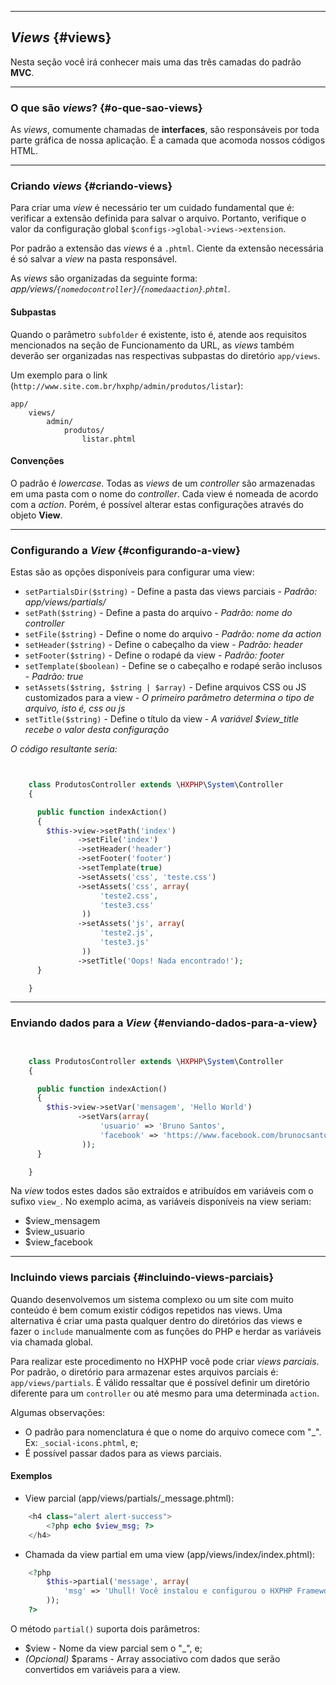 ----
## *Views* {#views}

Nesta seção você irá conhecer mais uma das três camadas do padrão **MVC**.

----
### O que são *views*? {#o-que-sao-views}

As *views*, comumente chamadas de **interfaces**, são responsáveis por toda parte gráfica de nossa aplicação. É a camada que acomoda nossos códigos HTML.

----
### Criando *views* {#criando-views}

Para criar uma *view* é necessário ter um cuidado fundamental que é: verificar a extensão definida para salvar o arquivo. Portanto, verifique o valor da configuração global `$configs->global->views->extension`.

Por padrão a extensão das *views* é a `.phtml`. Ciente da extensão necessária é só salvar a *view* na pasta responsável.

As *views* são organizadas da seguinte forma: <br>
*app/views/`{nomedocontroller}`/`{nomedaaction}`.`phtml`*.

#### Subpastas

Quando o parâmetro `subfolder` é existente, isto é, atende aos requisitos mencionados na seção de Funcionamento da URL, as *views* também deverão ser organizadas nas respectivas subpastas do diretório `app/views`. 

Um exemplo para o link (`http://www.site.com.br/hxphp/admin/produtos/listar`):

```
app/
	views/
		admin/
			produtos/
				listar.phtml
```

#### Convenções

O padrão é *lowercase*. Todas as *views* de um *controller* são armazenadas em uma pasta com o nome do *controller*. Cada view é nomeada de acordo com a *action*. Porém, é possível alterar estas configurações através do objeto **View**.

----
### Configurando a *View* {#configurando-a-view}

Estas são as opções disponíveis para configurar uma view:

+ `setPartialsDir($string)` - Define a pasta das views parciais - *Padrão: app/views/partials/*
+ `setPath($string)` - Define a pasta do arquivo - *Padrão: nome do controller*
+ `setFile($string)` - Define o nome do arquivo - *Padrão: nome da action*
+ `setHeader($string)` - Define o cabeçalho da view - *Padrão: header*
+ `setFooter($string)` - Define o rodapé da view - *Padrão: footer*
+ `setTemplate($boolean)` - Define se o cabeçalho e rodapé serão inclusos - *Padrão: true*
+ `setAssets($string, $string | $array)` - Define arquivos CSS ou JS customizados para a view - *O primeiro parâmetro determina o tipo de arquivo, isto é, css ou js*
+ `setTitle($string)` - Define o título da view - *A variável $view_title recebe o valor desta configuração*

*O código resultante seria:*
``` php


    class ProdutosController extends \HXPHP\System\Controller
    {

      public function indexAction()
      {
       	$this->view->setPath('index')
			   ->setFile('index')
			   ->setHeader('header')
			   ->setFooter('footer')
			   ->setTemplate(true)
			   ->setAssets('css', 'teste.css')
			   ->setAssets('css', array(
			   		'teste2.css',
			   		'teste3.css'
			   	))
			   ->setAssets('js', array(
			   		'teste2.js',
			   		'teste3.js'
			   	))
			   ->setTitle('Oops! Nada encontrado!');
      }

	}
```
----
### Enviando dados para a *View* {#enviando-dados-para-a-view}

``` php


    class ProdutosController extends \HXPHP\System\Controller
    {

      public function indexAction()
      {
       	$this->view->setVar('mensagem', 'Hello World')
			   ->setVars(array(
			   		'usuario' => 'Bruno Santos',
			   		'facebook' => 'https://www.facebook.com/brunocsantos2012'
			   	));
      }

	}
```

Na *view* todos estes dados são extraídos e atribuídos em variáveis com o sufixo `view_`. No exemplo acima, as variáveis disponíveis na view seriam:

+ $view_mensagem
+ $view_usuario
+ $view_facebook

----
### Incluindo views parciais {#incluindo-views-parciais}

Quando desenvolvemos um sistema complexo ou um site com muito conteúdo é bem comum existir códigos repetidos nas views. Uma alternativa é criar uma pasta qualquer dentro do diretórios das views e fazer o `include` manualmente com as funções do PHP e herdar as variáveis via chamada global.

Para realizar este procedimento no HXPHP você pode criar *views parciais*. Por padrão, o diretório para armazenar estes arquivos parciais é: `app/views/partials`. É válido ressaltar que é possível definir um diretório diferente para um `controller` ou até mesmo para uma determinada `action`.

Algumas observações:
+ O padrão para nomenclatura é que o nome do arquivo comece com "_". Ex: `_social-icons.phtml`, e;
+ É possível passar dados para as views parciais. 

#### Exemplos

+ View parcial (app/views/partials/_message.phtml):
``` php
    <h4 class="alert alert-success">
        <?php echo $view_msg; ?>
    </h4>
```

+ Chamada da view partial em uma view (app/views/index/index.phtml):
``` php
    <?php 
        $this->partial('message', array(
            'msg' => 'Uhull! Você instalou e configurou o HXPHP Framework com sucesso!'
        )); 
    ?>
```

O método `partial()` suporta dois parâmetros:
+ $view - Nome da view parcial sem o "_", e;
+ *(Opcional)* $params - Array associativo com dados que serão convertidos em variáveis para a view.